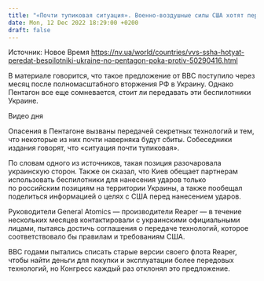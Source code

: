 ```yaml
---
title: "«Почти тупиковая ситуация». Военно-воздушные силы США хотят передать беспилотники Reaper Украине, но Пентагон сомневается — Politico"
date: Mon, 12 Dec 2022 18:29:00 +0200
draft: false
---
```

Источник: Новое Время https://nv.ua/world/countries/vvs-ssha-hotyat-peredat-bespilotniki-ukraine-no-pentagon-poka-protiv-50290416.html


 В материале говорится, что такое предложение от ВВС поступило через месяц после полномасштабного вторжения РФ в Украину. Однако Пентагон все еще сомневается, стоит ли передавать эти беспилотники Украине.

 Видео дня   

Опасения в Пентагоне вызваны передачей секретных технологий и тем, что некоторые из них почти наверняка будут сбиты. Собеседники издания говорят, что «ситуация почти тупиковая».

По словам одного из источников, такая позиция разочаровала украинскую сторон. Также он сказал, что Киев обещает партнерам использовать беспилотники для нанесения ударов только по российским позициям на территории Украины, а также пообещал поделиться информацией о целях с США перед нанесением ударов.

Руководители General Atomics — производители Reaper — в течение нескольких месяцев контактировали с украинскими официальными лицами, пытаясь достичь соглашения о передаче технологий, которое соответствовало бы правилам и требованиям США.

ВВС годами пытались списать старые версии своего флота Reaper, чтобы найти деньги для покупки и эксплуатации более передовых технологий, но Конгресс каждый раз отклонял это предложение.

